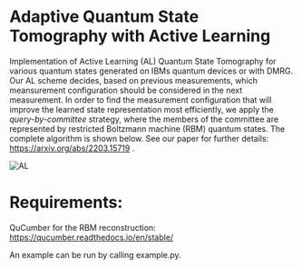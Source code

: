 # Adaptive Quantum State Tomography with Active Learning
Implementation of Active Learning (AL) Quantum State Tomography for various quantum states generated on IBMs quantum devices or with DMRG. Our AL scheme decides, based on previous measurements, which meansurement configuration should be considered in the next measurement. In order to find the measurement configuration that will improve the learned state representation most efficiently, we apply the *query-by-committee* strategy, where the members of the committee are represented by restricted Boltzmann machine (RBM) quantum states. The complete algorithm is shown below. See our paper for further details: https://arxiv.org/abs/2203.15719 .

![AL](https://user-images.githubusercontent.com/82364625/229310139-263a12c8-3a5d-4fe5-88b9-f0d4fd6949d6.jpg)

# Requirements:
QuCumber for the RBM reconstruction: https://qucumber.readthedocs.io/en/stable/

An example can be run by calling example.py.
